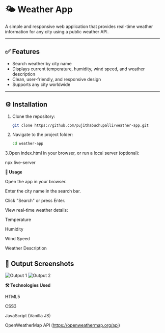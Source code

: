 # 🌤️ Weather App

A simple and responsive web application that provides real-time weather information for any city using a public weather API.

---

## ✅ Features

- Search weather by city name
- Displays current temperature, humidity, wind speed, and weather description
- Clean, user-friendly, and responsive design
- Supports any city worldwide

---

## ⚙️ Installation

1. Clone the repository:

   ```bash
   git clone https://github.com/pujithabuchupalli/weather-app.git

2. Navigate to the project folder:

   ```bash
   cd weather-app
3.Open index.html in your browser, or run a local server (optional):

   npx live-server



**🚀 Usage**

Open the app in your browser.

Enter the city name in the search bar.

Click "Search" or press Enter.

View real-time weather details:

Temperature

Humidity

Wind Speed

Weather Description

## 📸 Output Screenshots

![Output 1](screenshots/output1.png)
![Output 2](screenshots/output2.png)


**🛠️ Technologies Used**

HTML5

CSS3

JavaScript (Vanilla JS)

OpenWeatherMap API (https://openweathermap.org/api)
